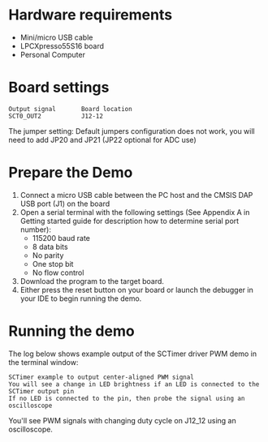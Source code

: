 Hardware requirements
=====================
- Mini/micro USB cable
- LPCXpresso55S16 board
- Personal Computer

# Board settings

```
Output signal		Board location
SCT0_OUT2    		J12-12
```
The jumper setting:
    Default jumpers configuration does not work,  you will need to add JP20 and JP21 (JP22 optional for ADC use)

# Prepare the Demo

1.  Connect a micro USB cable between the PC host and the CMSIS DAP USB port (J1) on the board
2.  Open a serial terminal with the following settings (See Appendix A in Getting started guide for description how to determine serial port number):
    - 115200 baud rate
    - 8 data bits
    - No parity
    - One stop bit
    - No flow control
3.  Download the program to the target board.
4.  Either press the reset button on your board or launch the debugger in your IDE to begin running the demo.

Running the demo
================
The log below shows example output of the SCTimer driver PWM demo in the terminal window:
~~~~~~~~~~~~~~~~~~~~~~~~~~~~~~~~~~~
SCTimer example to output center-aligned PWM signal
You will see a change in LED brightness if an LED is connected to the SCTimer output pin
If no LED is connected to the pin, then probe the signal using an oscilloscope
~~~~~~~~~~~~~~~~~~~~~~~~~~~~~~~~~~~

You'll see  PWM signals with changing duty cycle on J12_12 using an oscilloscope. 